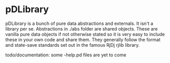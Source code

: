 # pDLibrary
pDLibrary is a bunch of pure data abstractions and externals. It isn't a library per se. Abstractions in ./abs folder are shared objects. These are vanilla pure data objects if not otherwise stated so it is very easy to include these in your own code and share them. They generally follow the format and state-save standards set out in the famous RjDj rjlib library.

todo/documentation: some -help.pd files are yet to come